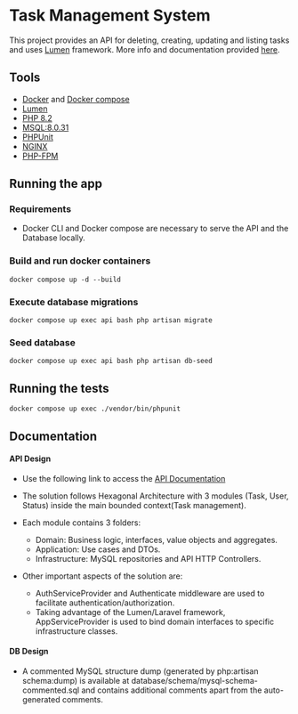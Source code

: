 # Task Management System

This project provides an API for deleting, creating, updating and listing tasks and uses [Lumen](https://lumen.laravel.com/docs) framework.
More info and documentation provided [here](#Documentation).


## Tools

- [Docker](https://docs.docker.com/engine/reference/commandline/docker/) and [Docker compose](https://docs.docker.com/compose/)
- [Lumen](https://lumen.laravel.com/docs)
- [PHP 8.2](https://www.php.net/releases/8.2/en.php)
- [MSQL:8.0.31](https://dev.mysql.com/doc/refman/8.0/en/)
- [PHPUnit](https://docs.phpunit.de/en/10.5/)
- [NGINX](https://www.nginx.com/)
- [PHP-FPM](https://www.php.net/manual/en/install.fpm.php)

## Running the app

### Requirements
- Docker CLI and Docker compose are necessary to serve the API and the Database locally.

### Build and run docker containers
```
docker compose up -d --build
```

### Execute database migrations
```
docker compose up exec api bash php artisan migrate
```

### Seed database
```
docker compose up exec api bash php artisan db-seed
```

## Running the tests
```
docker compose up exec ./vendor/bin/phpunit
```

## Documentation <a id="Documentation"></a>

#### API Design
- Use the following link to access the [API Documentation](https://www.postman.com/aviation-cosmonaut-19644470/workspace/public-workspace/documentation/19283025-cd03076f-1b16-41c4-9a5b-b627e5f5335c)

- The solution follows Hexagonal Architecture with 3 modules (Task, User, Status) inside the main bounded context(Task management).
- Each module contains 3 folders:
  - Domain: Business logic, interfaces, value objects and aggregates.
  - Application: Use cases and DTOs.
  - Infrastructure: MySQL repositories and API HTTP Controllers.
- Other important aspects of the solution are:
  - AuthServiceProvider and Authenticate middleware are used to facilitate authentication/authorization. 
  - Taking advantage of the Lumen/Laravel framework, AppServiceProvider is used to bind domain interfaces to specific infrastructure classes. 

#### DB Design
- A commented MySQL structure dump (generated by php:artisan schema:dump) is available at database/schema/mysql-schema-commented.sql and contains additional comments apart from the auto-generated comments.
